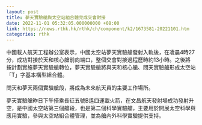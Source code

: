 ```yaml
---
layout: post
title: 夢天實驗艙與太空站組合體完成交會對接
date: 2022-11-01 05:32:05.000000000 +08:00
link: https://news.rthk.hk/rthk/ch/component/k2/1673581-20221101.htm
categories: rthk
---
```


中國載人航天工程辦公室表示，中國太空站夢天實驗艙發射入軌後，在凌晨4時27分，成功對接於天和核心艙前向端口，整個交會對接過程歷時約13小時。之後將按計劃實施夢天實驗艙轉位，夢天實驗艙將與天和核心艙、問天實驗艙形成太空站「T」字基本構型組合體。

問天和夢天兩個實驗艙段，將成為未來航天員的主要工作場所。

夢天實驗艙昨日下午搭乘長征五號B遙四運載火箭，在文昌航天發射場成功發射升空，是中國太空站第三個艙段，也是第二個科學實驗艙，主要用於開展太空科學與應用實驗，參與太空站組合體管理，並為艙內外科學實驗提供支持。
